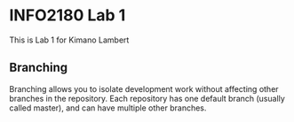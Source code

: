 # INFO2180 Lab 1
This is Lab 1 for Kimano Lambert

## Branching
Branching allows you to isolate development work without
affecting other branches in the repository. Each repository
has one default branch (usually called master), and can have
multiple other branches.